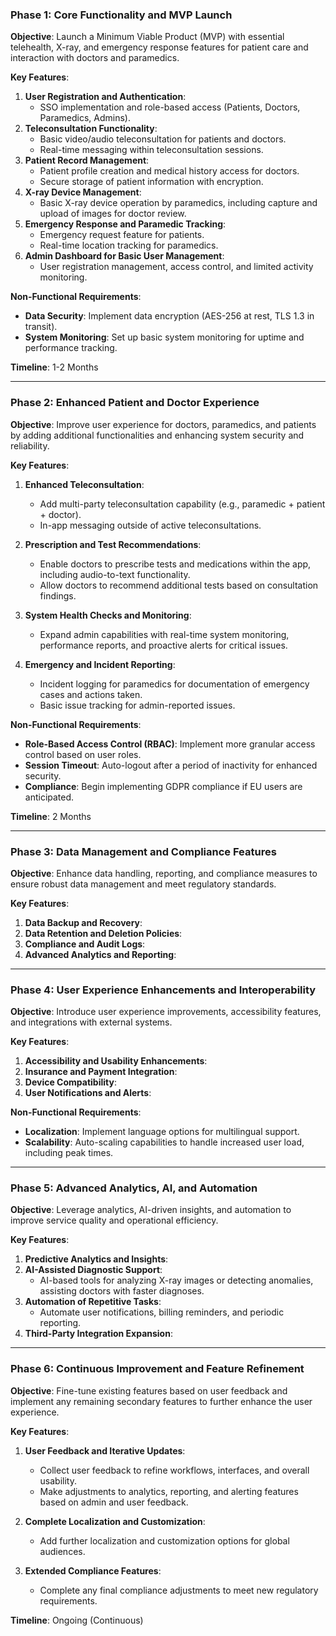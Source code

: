 
### **Phase 1: Core Functionality and MVP Launch**

**Objective**: Launch a Minimum Viable Product (MVP) with essential telehealth, X-ray, and emergency response features for patient care and interaction with doctors and paramedics.

**Key Features**:

1. **User Registration and Authentication**:
    - SSO implementation and role-based access (Patients, Doctors, Paramedics, Admins).
2. **Teleconsultation Functionality**:
    - Basic video/audio teleconsultation for patients and doctors.
    - Real-time messaging within teleconsultation sessions.
3. **Patient Record Management**:
    - Patient profile creation and medical history access for doctors.
    - Secure storage of patient information with encryption.
4. **X-ray Device Management**:
    - Basic X-ray device operation by paramedics, including capture and upload of images for doctor review.
5. **Emergency Response and Paramedic Tracking**:
    - Emergency request feature for patients.
    - Real-time location tracking for paramedics.
6. **Admin Dashboard for Basic User Management**:
    - User registration management, access control, and limited activity monitoring.

**Non-Functional Requirements**:
- **Data Security**: Implement data encryption (AES-256 at rest, TLS 1.3 in transit).
- **System Monitoring**: Set up basic system monitoring for uptime and performance tracking.

**Timeline**: 1-2 Months

---

### **Phase 2: Enhanced Patient and Doctor Experience**

**Objective**: Improve user experience for doctors, paramedics, and patients by adding additional functionalities and enhancing system security and reliability.

**Key Features**:

1. **Enhanced Teleconsultation**:
    
    - Add multi-party teleconsultation capability (e.g., paramedic + patient + doctor).
    - In-app messaging outside of active teleconsultations.
2. **Prescription and Test Recommendations**:
    
    - Enable doctors to prescribe tests and medications within the app, including audio-to-text functionality.
    - Allow doctors to recommend additional tests based on consultation findings.
3. **System Health Checks and Monitoring**:
    
    - Expand admin capabilities with real-time system monitoring, performance reports, and proactive alerts for critical issues.
4. **Emergency and Incident Reporting**:
    
    - Incident logging for paramedics for documentation of emergency cases and actions taken.
    - Basic issue tracking for admin-reported issues.

**Non-Functional Requirements**:

- **Role-Based Access Control (RBAC)**: Implement more granular access control based on user roles.
- **Session Timeout**: Auto-logout after a period of inactivity for enhanced security.
- **Compliance**: Begin implementing GDPR compliance if EU users are anticipated.

**Timeline**: 2 Months

---

### **Phase 3: Data Management and Compliance Features**

**Objective**: Enhance data handling, reporting, and compliance measures to ensure robust data management and meet regulatory standards.

**Key Features**:
1. **Data Backup and Recovery**:
2. **Data Retention and Deletion Policies**:
3. **Compliance and Audit Logs**:
4. **Advanced Analytics and Reporting**:

---

### **Phase 4: User Experience Enhancements and Interoperability**

**Objective**: Introduce user experience improvements, accessibility features, and integrations with external systems.

**Key Features**:

1. **Accessibility and Usability Enhancements**:
2. **Insurance and Payment Integration**:
3. **Device Compatibility**:
4. **User Notifications and Alerts**:

**Non-Functional Requirements**:
- **Localization**: Implement language options for multilingual support.
- **Scalability**: Auto-scaling capabilities to handle increased user load, including peak times.

---

### **Phase 5: Advanced Analytics, AI, and Automation**

**Objective**: Leverage analytics, AI-driven insights, and automation to improve service quality and operational efficiency.

**Key Features**:
1. **Predictive Analytics and Insights**:
2. **AI-Assisted Diagnostic Support**:
    - AI-based tools for analyzing X-ray images or detecting anomalies, assisting doctors with faster diagnoses.
3. **Automation of Repetitive Tasks**:
    - Automate user notifications, billing reminders, and periodic reporting.
4. **Third-Party Integration Expansion**:

---

### **Phase 6: Continuous Improvement and Feature Refinement**

**Objective**: Fine-tune existing features based on user feedback and implement any remaining secondary features to further enhance the user experience.

**Key Features**:

1. **User Feedback and Iterative Updates**:
    
    - Collect user feedback to refine workflows, interfaces, and overall usability.
    - Make adjustments to analytics, reporting, and alerting features based on admin and user feedback.
2. **Complete Localization and Customization**:
    
    - Add further localization and customization options for global audiences.
3. **Extended Compliance Features**:
    
    - Complete any final compliance adjustments to meet new regulatory requirements.

**Timeline**: Ongoing (Continuous)